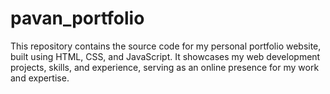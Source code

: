 # pavan_portfolio
This repository contains the source code for my personal portfolio website, built using HTML, CSS, and JavaScript. It showcases my web development projects, skills, and experience, serving as an online presence for my work and expertise.
